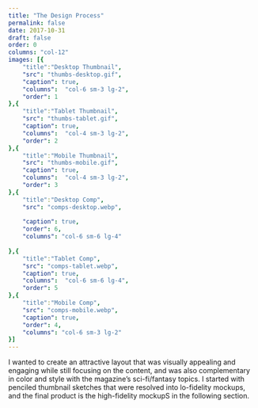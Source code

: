 ```yaml
---
title: "The Design Process"
permalink: false
date: 2017-10-31
draft: false
order: 0
columns: "col-12"
images: [{
    "title":"Desktop Thumbnail",
    "src": "thumbs-desktop.gif",
    "caption": true,
    "columns":  "col-6 sm-3 lg-2",
    "order": 1
},{
    "title":"Tablet Thumbnail",
    "src": "thumbs-tablet.gif",
    "caption": true,
    "columns":  "col-4 sm-3 lg-2",
    "order": 2
},{
    "title":"Mobile Thumbnail",
    "src": "thumbs-mobile.gif",
    "caption": true,
    "columns":  "col-4 sm-3 lg-2",
    "order": 3
},{
    "title":"Desktop Comp",
    "src": "comps-desktop.webp",
    
    "caption": true,
    "order": 6,
    "columns": "col-6 sm-6 lg-4"
    
},{
    "title":"Tablet Comp",
    "src": "comps-tablet.webp",
    "caption": true,
    "columns":  "col-6 sm-6 lg-4",
    "order": 5
},{
    "title":"Mobile Comp",
    "src": "comps-mobile.webp",
    "caption": true,
    "order": 4,
    "columns": "col-6 sm-3 lg-2"
}]
---
```

I wanted to create an attractive layout that was visually appealing and engaging while still focusing on the content, and was also complementary in color and style with the magazine’s sci-fi/fantasy topics.
I started with penciled thumbnail sketches that were resolved into lo-fidelity mockups, and the final product is the high-fidelity mockupS in the following section.